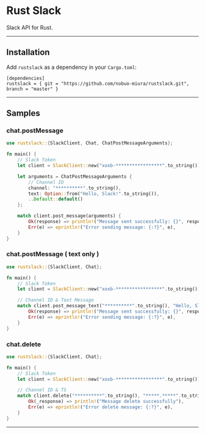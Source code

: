 # Rust Slack

Slack API for Rust.

---

## Installation

Add `rustslack` as a dependency in your `Cargo.toml`:

```
[dependencies]
rustslack = { git = "https://github.com/nobuo-miura/rustslack.git", branch = "master" }
```

---

## Samples

### chat.postMessage

```rust
use rustslack::{SlackClient, Chat, ChatPostMessageArguments};

fn main() {
    // Slack Token
    let client = SlackClient::new("xoxb-*****************".to_string());

    let arguments = ChatPostMessageArguments {
        // Channel ID
        channel: "**********".to_string(),
        text: Option::from("Hello, Slack!".to_string()),
        ..Default::default()
    };

    match client.post_message(arguments) {
        Ok(response) => println!("Message sent successfully: {}", response),
        Err(e) => eprintln!("Error sending message: {:?}", e),
    }
}
```

### chat.postMessage ( text only )

```rust
use rustslack::{SlackClient, Chat};

fn main() {
    // Slack Token
    let client = SlackClient::new("xoxb-*****************".to_string());

    // Channel ID & Text Message
    match client.post_message_text("**********".to_string(), "Hello, Slack!".to_string()) {
        Ok(response) => println!("Message sent successfully: {}", response),
        Err(e) => eprintln!("Error sending message: {:?}", e),
    }
}
```

### chat.delete

```rust
use rustslack::{SlackClient, Chat};

fn main() {
    // Slack Token
    let client = SlackClient::new("xoxb-*****************".to_string());

    // Channel ID & TS
    match client.delete("**********".to_string(), "*****.*****".to_string()) {
        Ok(_response) => println!("Message delete successfully"),
        Err(e) => eprintln!("Error delete message: {:?}", e),
    }
}
```



---

